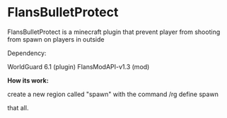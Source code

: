 # FlansBulletProtect
FlansBulletProtect is a minecraft plugin that prevent player from shooting from spawn on players in outside

Dependency:

WorldGuard 6.1 (plugin)
FlansModAPI-v1.3 (mod)

**How its work:**

create a new region called "spawn"
with the command /rg define spawn

that all.

<blockquote class="imgur-embed-pub" lang="en" data-id="a/IPPV1TS" data-context="false" ><a href="//imgur.com/a/IPPV1TS"
